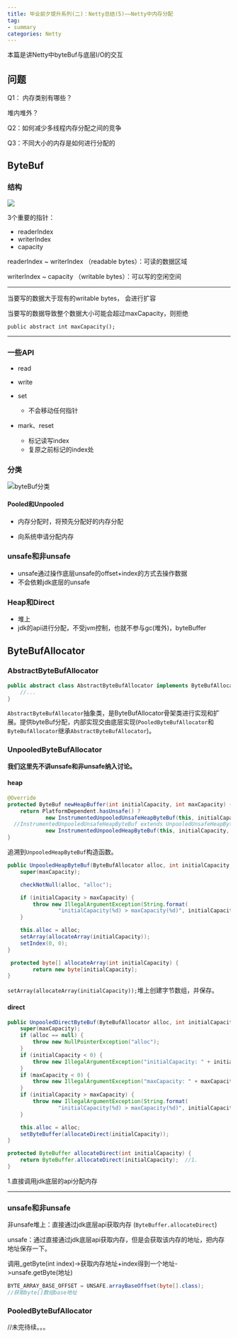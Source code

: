 ```yaml
---
title: 毕业前夕提升系列(二)：Netty总结(5)——Netty中内存分配
tag: 
- summary
categories: Netty
---
```



本篇是讲Netty中byteBuf与底层I/O的交互

<!--more-->

## 问题

Q1： 内存类别有哪些？

堆内堆外？

Q2：如何减少多线程内存分配之间的竞争

Q3：不同大小的内存是如何进行分配的

## ByteBuf

### 结构

![](https://blog-1257900554.cos.ap-beijing.myqcloud.com/byteBuf%E7%BB%93%E6%9E%84.png)

3个重要的指针：

*   readerIndex
*   writerIndex
*   capacity

readerIndex ~ writerIndex （readable bytes）：可读的数据区域

writerIndex ~ capacity （writable bytes）：可以写的空闲空间

* * *

当要写的数据大于现有的writable bytes， 会进行扩容

当要写的数据导致整个数据大小可能会超过maxCapacity，则拒绝

`public abstract int maxCapacity();`

* * *

### 一些API

*   read
*   write
*   set

    - 不会移动任何指针

*   mark、reset

    - 标记读写index
    
    *   复原之前标记的index处

### 分类

![byteBuf分类](https://blog-1257900554.cos.ap-beijing.myqcloud.com/byteBuf%E5%88%86%E7%B1%BB.png)

#### Pooled和Unpooled

*   内存分配时，将预先分配好的内存分配

*   向系统申请分配内存

### unsafe和非unsafe

*   unsafe通过操作底层unsafe的offset+index的方式去操作数据
*   不会依赖jdk底层的unsafe

### Heap和Direct

*   堆上
*   jdk的api进行分配，不受jvm控制，也就不参与gc(堆外)，byteBuffer

## ByteBufAllocator

### AbstractByteBufAllocator
```java
public abstract class AbstractByteBufAllocator implements ByteBufAllocator {
	//...
}
```




`AbstractByteBufAllocator`抽象类，是ByteBufAllocator骨架类进行实现和扩展。提供byteBuf分配，内部实现交由底层实现(`PooledByteBufAllocator`和`ByteBufAllocator`继承`AbstractByteBufAllocator`)。

### UnpooledByteBufAllocator

**我们这里先不讲unsafe和非unsafe纳入讨论。**

#### heap
```java
@Override
protected ByteBuf newHeapBuffer(int initialCapacity, int maxCapacity) {
    return PlatformDependent.hasUnsafe() ?
            new InstrumentedUnpooledUnsafeHeapByteBuf(this, initialCapacity, maxCapacity) :
  //InstrumentedUnpooledUnsafeHeapByteBuf extends UnpooledUnsafeHeapByteBuf
            new InstrumentedUnpooledHeapByteBuf(this, initialCapacity, maxCapacity);
}
```



追溯到`UnpooledHeapByteBuf`构造函数。

```java
public UnpooledHeapByteBuf(ByteBufAllocator alloc, int initialCapacity, int maxCapacity) {
    super(maxCapacity);

    checkNotNull(alloc, "alloc");

    if (initialCapacity > maxCapacity) {
        throw new IllegalArgumentException(String.format(
                "initialCapacity(%d) > maxCapacity(%d)", initialCapacity, maxCapacity));
    }

    this.alloc = alloc;
    setArray(allocateArray(initialCapacity));
    setIndex(0, 0);
}

 protected byte[] allocateArray(int initialCapacity) {
        return new byte[initialCapacity];
}
```



`setArray(allocateArray(initialCapacity));`堆上创建字节数组，并保存。

#### direct
```java
public UnpooledDirectByteBuf(ByteBufAllocator alloc, int initialCapacity, int maxCapacity) {
    super(maxCapacity);
    if (alloc == null) {
        throw new NullPointerException("alloc");
    }
    if (initialCapacity < 0) {
        throw new IllegalArgumentException("initialCapacity: " + initialCapacity);
    }
    if (maxCapacity < 0) {
        throw new IllegalArgumentException("maxCapacity: " + maxCapacity);
    }
    if (initialCapacity > maxCapacity) {
        throw new IllegalArgumentException(String.format(
                "initialCapacity(%d) > maxCapacity(%d)", initialCapacity, maxCapacity));
    }

    this.alloc = alloc;
    setByteBuffer(allocateDirect(initialCapacity));
}
```

```java
protected ByteBuffer allocateDirect(int initialCapacity) {
    return ByteBuffer.allocateDirect(initialCapacity);  //1.
}
```



1.直接调用jdk底层的api分配内存

* * *

### unsafe和非unsafe

非unsafe堆上：直接通过jdk底层api获取内存 (`ByteBuffer.allocateDirect`)  

unsafe：通过直接通过jdk底层api获取内存，但是会获取该内存的地址，把内存地址保存一下。

调用_getByte(int index)-&gt;获取内存地址+index得到一个地址-&gt;unsafe.getByte(地址)

```java
BYTE_ARRAY_BASE_OFFSET = UNSAFE.arrayBaseOffset(byte[].class);
//获取byte[]数组base地址
```


### PooledByteBufAllocator

//未完待续。。。


